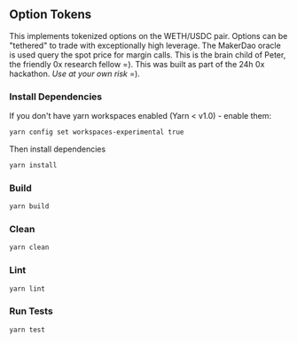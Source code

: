 ## Option Tokens

This implements tokenized options on the WETH/USDC pair. Options can be "tethered" to trade with exceptionally high leverage. The MakerDao oracle is used query the spot price for margin calls. This is the brain child of Peter, the friendly 0x research fellow =). This was built as part of the 24h 0x hackathon. _Use at your own risk_ =).

### Install Dependencies

If you don't have yarn workspaces enabled (Yarn < v1.0) - enable them:

```bash
yarn config set workspaces-experimental true
```

Then install dependencies

```bash
yarn install
```

### Build

```bash
yarn build
```

### Clean

```bash
yarn clean
```

### Lint

```bash
yarn lint
```

### Run Tests

```bash
yarn test
```